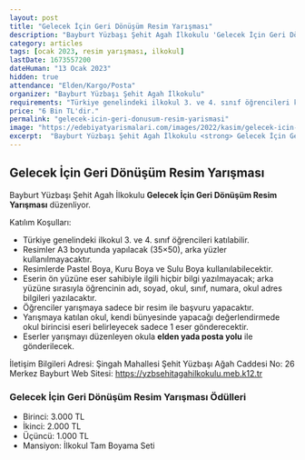 ```yaml
---
layout: post
title: "Gelecek İçin Geri Dönüşüm Resim Yarışması"
description: "Bayburt Yüzbaşı Şehit Agah İlkokulu 'Gelecek İçin Geri Dönüşüm Resim Yarışması' düzenliyor."
category: articles
tags: [ocak 2023, resim yarışması, ilkokul]
lastDate: 1673557200
dateHuman: "13 Ocak 2023"
hidden: true
attendance: "Elden/Kargo/Posta"
organizer: "Bayburt Yüzbaşı Şehit Agah İlkokulu"
requirements: "Türkiye genelindeki ilkokul 3. ve 4. sınıf öğrencileri katılabilir."
price: "6 Bin TL'dir."
permalink: "gelecek-icin-geri-donusum-resim-yarismasi"
image: "https://edebiyatyarismalari.com/images/2022/kasim/gelecek-icin-geri-donusum-resim-yarismasi.jpg"
excerpt:  "Bayburt Yüzbaşı Şehit Agah İlkokulu <strong> Gelecek İçin Geri Dönüşüm Resim Yarışması </strong> düzenliyor."
---
```


## Gelecek İçin Geri Dönüşüm Resim Yarışması
Bayburt Yüzbaşı Şehit Agah İlkokulu **Gelecek İçin Geri Dönüşüm Resim Yarışması** düzenliyor.  

Katılım Koşulları:
- Türkiye genelindeki ilkokul 3. ve 4. sınıf öğrencileri katılabilir.
- Resimler A3 boyutunda yapılacak (35×50), arka yüzler kullanılmayacaktır.
- Resimlerde Pastel Boya, Kuru Boya ve Sulu Boya kullanılabilecektir.
- Eserin ön yüzüne eser sahibiyle ilgili hiçbir bilgi yazılmayacak; arka yüzüne sırasıyla öğrencinin adı, soyad, okul, sınıf, numara, okul adres bilgileri yazılacaktır.
- Öğrenciler yarışmaya sadece bir resim ile başvuru yapacaktır.
- Yarışmaya katılan okul, kendi bünyesinde yapacağı değerlendirmede okul birincisi eseri belirleyecek sadece 1 eser gönderecektir.
- Eserler yarışmayı düzenleyen okula **elden yada posta yolu** ile gönderilecek.

İletişim Bilgileri
Adresi: Şingah Mahallesi Şehit Yüzbaşı Ağah Caddesi No: 26 Merkez Bayburt
Web Sitesi: https://yzbsehitagahilkokulu.meb.k12.tr


### Gelecek İçin Geri Dönüşüm Resim Yarışması Ödülleri
- Birinci: 3.000 TL
- İkinci: 2.000 TL
- Üçüncü: 1.000 TL
- Mansiyon: İlkokul Tam Boyama Seti